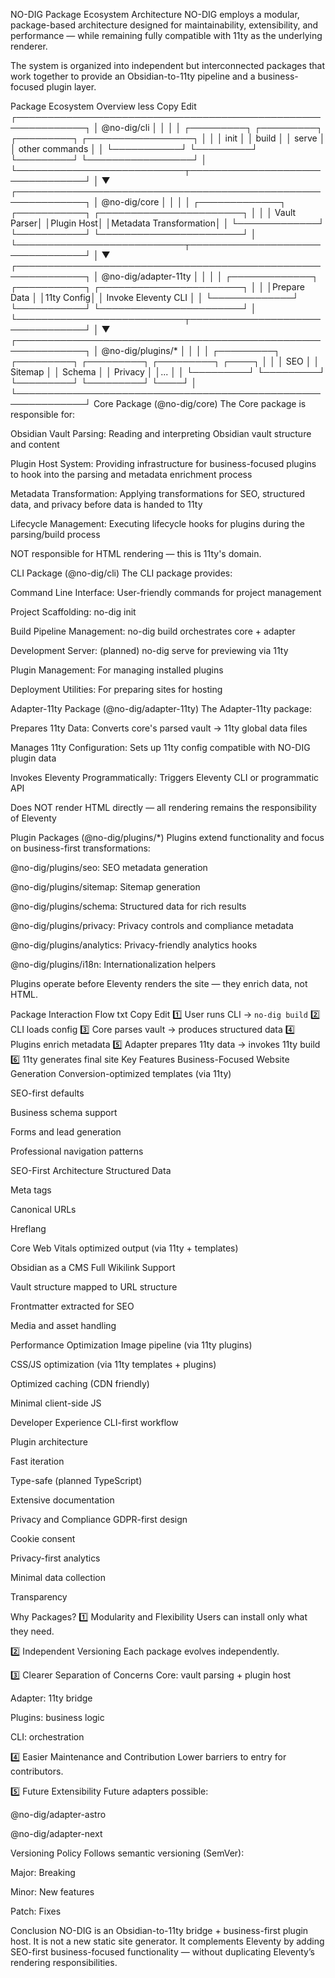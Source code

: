NO-DIG Package Ecosystem Architecture
NO-DIG employs a modular, package-based architecture designed for maintainability, extensibility, and performance — while remaining fully compatible with 11ty as the underlying renderer.

The system is organized into independent but interconnected packages that work together to provide an Obsidian-to-11ty pipeline and a business-focused plugin layer.

Package Ecosystem Overview
less
Copy
Edit
┌─────────────────────────────────────────────────────────────┐
│                      @no-dig/cli                            │
│                                                             │
│  ┌─────────┐  ┌─────────┐  ┌─────────┐  ┌─────────────────┐ │
│  │  init   │  │  build  │  │  serve  │  │  other commands │ │
└───────────┘  └─────────┘  └─────────┘  └─────────────────┘ │
└───────────────────────────┬─────────────────────────────────┘
                            │
                            ▼
┌─────────────────────────────────────────────────────────────┐
│                      @no-dig/core                           │
│                                                             │
│  ┌─────────────┐  ┌───────────┐  ┌───────────────────────┐  │
│  │ Vault Parser│  │Plugin Host│  │Metadata Transformation│  │
└─────────────┘  └───────────┘  └───────────────────────┘  │
└───────────────────────────┬─────────────────────────────────┘
                            │
                            ▼
┌─────────────────────────────────────────────────────────────┐
│                   @no-dig/adapter-11ty                      │
│                                                             │
│  ┌─────────────┐  ┌───────────┐  ┌───────────────────────┐  │
│  │Prepare Data │  │11ty Config│  │ Invoke Eleventy CLI   │  │
└─────────────┘  └───────────┘  └───────────────────────┘  │
└───────────────────────────┬─────────────────────────────────┘
                            │
                            ▼
┌─────────────────────────────────────────────────────────────┐
│                    @no-dig/plugins/*                        │
│                                                             │
│  ┌─────────┐  ┌─────────┐  ┌─────────┐  ┌─────────┐  ┌────┐ │
│  │   SEO   │  │ Sitemap │  │ Schema  │  │ Privacy │  │... │ │
└─────────┘  └─────────┘  └─────────┘  └─────────┘  └────┘ │
└─────────────────────────────────────────────────────────────┘
Core Package (@no-dig/core)
The Core package is responsible for:

Obsidian Vault Parsing: Reading and interpreting Obsidian vault structure and content

Plugin Host System: Providing infrastructure for business-focused plugins to hook into the parsing and metadata enrichment process

Metadata Transformation: Applying transformations for SEO, structured data, and privacy before data is handed to 11ty

Lifecycle Management: Executing lifecycle hooks for plugins during the parsing/build process

NOT responsible for HTML rendering — this is 11ty's domain.

CLI Package (@no-dig/cli)
The CLI package provides:

Command Line Interface: User-friendly commands for project management

Project Scaffolding: no-dig init

Build Pipeline Management: no-dig build orchestrates core + adapter

Development Server: (planned) no-dig serve for previewing via 11ty

Plugin Management: For managing installed plugins

Deployment Utilities: For preparing sites for hosting

Adapter-11ty Package (@no-dig/adapter-11ty)
The Adapter-11ty package:

Prepares 11ty Data: Converts core's parsed vault → 11ty global data files

Manages 11ty Configuration: Sets up 11ty config compatible with NO-DIG plugin data

Invokes Eleventy Programmatically: Triggers Eleventy CLI or programmatic API

Does NOT render HTML directly — all rendering remains the responsibility of Eleventy

Plugin Packages (@no-dig/plugins/*)
Plugins extend functionality and focus on business-first transformations:

@no-dig/plugins/seo: SEO metadata generation

@no-dig/plugins/sitemap: Sitemap generation

@no-dig/plugins/schema: Structured data for rich results

@no-dig/plugins/privacy: Privacy controls and compliance metadata

@no-dig/plugins/analytics: Privacy-friendly analytics hooks

@no-dig/plugins/i18n: Internationalization helpers

Plugins operate before Eleventy renders the site — they enrich data, not HTML.

Package Interaction Flow
txt
Copy
Edit
1️⃣ User runs CLI → `no-dig build`
2️⃣ CLI loads config
3️⃣ Core parses vault → produces structured data
4️⃣ Plugins enrich metadata
5️⃣ Adapter prepares 11ty data → invokes 11ty build
6️⃣ 11ty generates final site
Key Features
Business-Focused Website Generation
Conversion-optimized templates (via 11ty)

SEO-first defaults

Business schema support

Forms and lead generation

Professional navigation patterns

SEO-First Architecture
Structured Data

Meta tags

Canonical URLs

Hreflang

Core Web Vitals optimized output (via 11ty + templates)

Obsidian as a CMS
Full Wikilink Support

Vault structure mapped to URL structure

Frontmatter extracted for SEO

Media and asset handling

Performance Optimization
Image pipeline (via 11ty plugins)

CSS/JS optimization (via 11ty templates + plugins)

Optimized caching (CDN friendly)

Minimal client-side JS

Developer Experience
CLI-first workflow

Plugin architecture

Fast iteration

Type-safe (planned TypeScript)

Extensive documentation

Privacy and Compliance
GDPR-first design

Cookie consent

Privacy-first analytics

Minimal data collection

Transparency

Why Packages?
1️⃣ Modularity and Flexibility
Users can install only what they need.

2️⃣ Independent Versioning
Each package evolves independently.

3️⃣ Clearer Separation of Concerns
Core: vault parsing + plugin host

Adapter: 11ty bridge

Plugins: business logic

CLI: orchestration

4️⃣ Easier Maintenance and Contribution
Lower barriers to entry for contributors.

5️⃣ Future Extensibility
Future adapters possible:

@no-dig/adapter-astro

@no-dig/adapter-next

Versioning Policy
Follows semantic versioning (SemVer):

Major: Breaking

Minor: New features

Patch: Fixes

Conclusion
NO-DIG is an Obsidian-to-11ty bridge + business-first plugin host.
It is not a new static site generator.
It complements Eleventy by adding SEO-first business-focused functionality — without duplicating Eleventy’s rendering responsibilities.